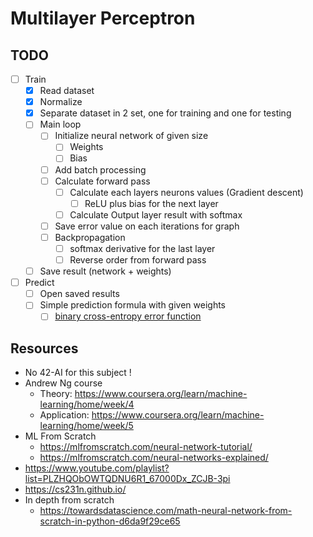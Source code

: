 # Multilayer Perceptron

## TODO

-   [ ] Train
    -   [x] Read dataset
    -   [x] Normalize
    -   [x] Separate dataset in 2 set, one for training and one for testing
    -   [ ] Main loop
        -   [ ] Initialize neural network of given size
            -   [ ] Weights
            -   [ ] Bias
        -   [ ] Add batch processing
        -   [ ] Calculate forward pass
            -   [ ] Calculate each layers neurons values (Gradient descent)
                -   [ ] ReLU plus bias for the next layer
            -   [ ] Calculate Output layer result with softmax
        -   [ ] Save error value on each iterations for graph
        -   [ ] Backpropagation
            -   [ ] softmax derivative for the last layer
            -  [ ] Reverse order from forward pass
    -   [ ] Save result (network + weights)
-   [ ] Predict
    -   [ ] Open saved results
    -   [ ] Simple prediction formula with given weights
        -   [ ] [binary cross-entropy error function](https://en.wikipedia.org/wiki/Cross_entropy#Cross-entropy_error_function_and_logistic_regression)

## Resources

-   No 42-AI for this subject !
-   Andrew Ng course
    -   Theory: https://www.coursera.org/learn/machine-learning/home/week/4
    -   Application: https://www.coursera.org/learn/machine-learning/home/week/5
-   ML From Scratch
    -   https://mlfromscratch.com/neural-network-tutorial/
    -   https://mlfromscratch.com/neural-networks-explained/
-   https://www.youtube.com/playlist?list=PLZHQObOWTQDNU6R1_67000Dx_ZCJB-3pi
-   https://cs231n.github.io/
-   In depth from scratch
    -   https://towardsdatascience.com/math-neural-network-from-scratch-in-python-d6da9f29ce65
